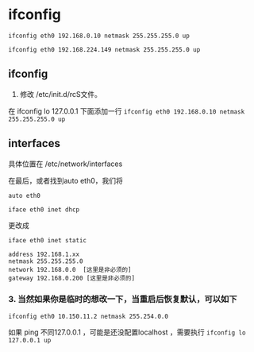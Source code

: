 # ifconfig


```
ifconfig eth0 192.168.0.10 netmask 255.255.255.0 up

ifconfig eth0 192.168.224.149 netmask 255.255.255.0 up
```

## ifconfig
1. 修改 /etc/init.d/rcS文件。

在 ifconfig lo 127.0.0.1 下面添加一行 `ifconfig eth0 192.168.0.10 netmask 255.255.255.0 up`

## interfaces
具体位置在 /etc/network/interfaces

在最后，或者找到auto eth0，我们将
```
auto eth0

iface eth0 inet dhcp
```

更改成
```
iface eth0 inet static

address 192.168.1.xx
netmask 255.255.255.0
network 192.168.0.0  [这里是非必须的]
gateway 192.168.0.200 [这里是非必须的]
```




### 3. 当然如果你是临时的想改一下，当重启后恢复默认，可以如下

`ifconfig eth0 10.150.11.2 netmask 255.254.0.0`

如果 ping 不同127.0.0.1 ，可能是还没配置localhost ，需要执行 `ifconfig lo 127.0.0.1 up`

 

